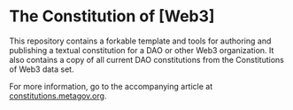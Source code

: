 # The Constitution of [Web3]

This repository contains a forkable template and tools for authoring and publishing a textual constitution for a DAO or other Web3 organization. It also contains a copy of all current DAO constitutions from the Constitutions of Web3 data set.

For more information, go to the accompanying article at [constitutions.metagov.org](https://constitutions.metagov.org).
